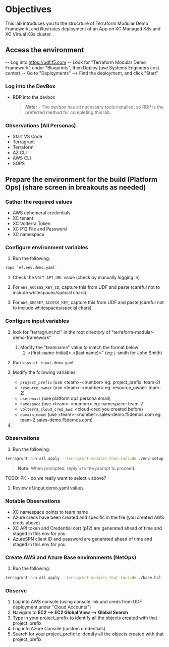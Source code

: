 # Objectives
This lab introduces you to the strucrture of Terraform Modular Demo Framework, and illustrates deployment of an App on XC Managed K8s and XC Virtual K8s cluster.

## Access the environment

-- Log into https://udf.f5.com 
-- Look for "Terraform Modular Demo Framework" under "Blueprints", then Deploy (use Systems Engineers cost center)
-- Go to "Deployments" --> Find the deployment, and click "Start"


### Log into the DevBox 

- RDP into the devbox
    > ***Note:*** - The devbox has all necessary tools installed, so RDP is the preferred method for completing this lab.

### Observations (All Personas)

- Start VS Code
- Terragrunt
- Terraform
- AZ CLI
- AWS CLI
- SOPS

## Prepare the environment for the build (Platform Ops) (share screen in breakouts as needed)

### Gather the required values

- AWS ephemeral credentials
- XC tenant
- XC Volterra Token
- XC P12 File and Password
- XC namespace

### Configure environment variables

1. Run the following:

```bash
sops `ef.env.demo.yaml`
```

1. Check the `VOLT_API_URL` value (check by manually logging in)

1. For `AWS_ACCESS_KEY_ID`, capture this from UDF and paste (careful not to include whitespaces/special chars)

1. For `AWS_SECRET_ACCESS_KEY`, capture this from UDF and paste (careful not to include whitespaces/special chars)


### Configure input variables

1. look for "terragrunt.hcl" in the root directory of "terraform-modular-demo-framework"
   1. Modify the "teamname" value to match the format below:
      1. <(first-name-initial)>.<(last name)>" (eg: j-smith for John Smith)
   
2. Run `sops ef.input.demo.yaml`

3. Modify the following variables:
    - `project_prefix` (use \<team>-\<number> eg: project_prefix: team-2)
    - `resource_owner` (use \<team>-\<number> eg: resource_owner: team-2)
    - `useremail` (use platform ops persona email)
    - `namespace` (use \<team>-\<number> eg: namespace: team-2
    - `volterra_cloud_cred_aws`: \<cloud-cred you created before)
    - `domain_name`: (use \<team>-\<number>.sales-demo.f5demos.com eg: team-2.sales-demo.f5demos.com)

4. 

### Observations

1. Run the following:

  ```bash
  terragrunt run-all apply --terragrunt-modules-that-include ./env-setup.hcl
  ```

  > **Note:** When prompted, reply `n` to the prompt to proceed.

TODO: PK - do we really want to select `n` above?

1. Review ef.input.demo.yaml values

### Notable Observations

- XC namespace points to team name
- Azure creds have been created and specific in the file (you created AWS creds above)
- XC API token and Credential cert (p12) are generated ahead of time and staged in this env for you
- AzureSPN client ID and password are generated ahead of time and staged in this env for you

### Create AWS and Azure Base environments (NetOps)

1. Run the following:

  ```bash
  terragrunt run-all apply --terragrunt-modules-that-include ./base.hcl
  ```

### Observe

1. Log into AWS console (using console link and creds from UDF deployment under "Cloud Accounts")
1. Navigate to **EC2 --> EC2 Global View --> Global Search**
1. Type in your project_prefix to identify all the objects created with that project_prefix
1. Log into Azure Console (custom credentials)
1. Search for your project_prefix to identify all the objects created with that project_prefix
